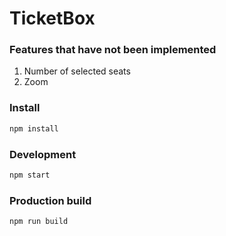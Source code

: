 # TicketBox

### Features that have not been implemented

1. Number of selected seats
2. Zoom

### Install

```bash
npm install
```

### Development

```bash
npm start
```

### Production build

```bash
npm run build
```
